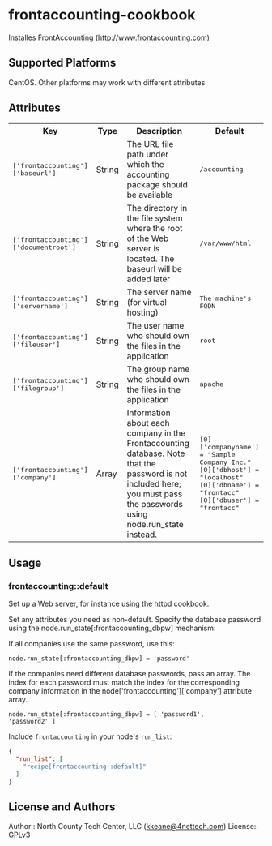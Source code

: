 # frontaccounting-cookbook

Installes FrontAccounting (http://www.frontaccounting.com)

## Supported Platforms

CentOS. Other platforms may work with different attributes

## Attributes

<table>
  <tr>
    <th>Key</th>
    <th>Type</th>
    <th>Description</th>
    <th>Default</th>
  </tr>
  <tr>
    <td><tt>['frontaccounting']['baseurl']</tt></td>
    <td>String</td>
    <td>The URL file path under which the accounting package should be available</td>
    <td><tt>/accounting</tt></td>
  </tr>
  <tr>
    <td><tt>['frontaccounting']['documentroot']</tt></td>
    <td>String</td>
    <td>The directory in the file system where the root of the Web server is located. The baseurl will be added later</td>
    <td><tt>/var/www/html</tt></td>
  </tr>
  <tr>
    <td><tt>['frontaccounting']['servername']</tt></td>
    <td>String</td>
    <td>The server name (for virtual hosting)</td>
    <td><tt>The machine's FQDN</tt></td>
  </tr>
  <tr>
    <td><tt>['frontaccounting']['fileuser']</tt></td>
    <td>String</td>
    <td>The user name who should own the files in the application</td>
    <td><tt>root</tt></td>
  </tr>
  <tr>
    <td><tt>['frontaccounting']['filegroup']</tt></td>
    <td>String</td>
    <td>The group name who should own the files in the application</td>
    <td><tt>apache</tt></td>
  </tr>
  <tr>
    <td><tt>['frontaccounting']['company']</tt></td>
    <td>Array</td>
    <td>Information about each company in the Frontaccounting database. Note that
the password is not included here; you must pass the passwords using node.run_state
instead.</td>
    <td><tt>[0]['companyname'] = "Sample Company Inc."<br/>
            [0]['dbhost'] = "localhost"<br/>
            [0]['dbname'] = "frontacc"<br/>
            [0]['dbuser'] = "frontacc"<br/></tt></td>
  </tr>
</table>

## Usage

### frontaccounting::default

Set up a Web server, for instance using the httpd cookbook.

Set any attributes you need as non-default. Specify the database password using the
node.run_state[:frontaccounting_dbpw] mechanism:

If all companies use the same password, use this:

<code>node.run_state[:frontaccounting_dbpw] = 'password'</code>

If the companies need different database passwords, pass an array. The index for each
password must match the index for the corresponding company information in the
node['frontaccounting']['company'] attribute array.

<code>node.run_state[:frontaccounting_dbpw] = [ 'password1', 'password2' ]</code>

Include `frontaccounting` in your node's `run_list`:

```json
{
  "run_list": [
    "recipe[frontaccounting::default]"
  ]
}
```

## License and Authors

Author:: North County Tech Center, LLC (<kkeane@4nettech.com>)
License:: GPLv3

